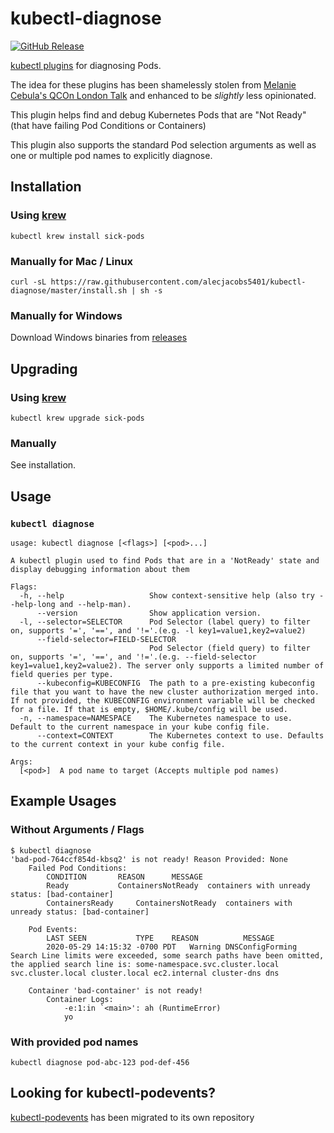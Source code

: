 # kubectl-diagnose
[![GitHub Release](https://img.shields.io/github/release/alecjacobs5401/kubectl-diagnose.svg?logo=github&style=flat-square)](https://github.com/alecjacobs5401/kubectl-diagnose/releases/latest)

[kubectl plugins](https://kubernetes.io/docs/tasks/extend-kubectl/kubectl-plugins/) for diagnosing Pods.

The idea for these plugins has been shamelessly stolen from [Melanie Cebula's QCOn London Talk](https://www.infoq.com/presentations/airbnb-kubernetes-services/) and enhanced to be _slightly_ less opinionated.

This plugin helps find and debug Kubernetes Pods that are "Not Ready" (that have failing Pod Conditions or Containers)

This plugin also supports the standard Pod selection arguments as well as one or multiple pod names to explicitly diagnose.

## Installation

### Using [krew](https://github.com/kubernetes-sigs/krew/)
```
kubectl krew install sick-pods
```

### Manually for Mac / Linux
```
curl -sL https://raw.githubusercontent.com/alecjacobs5401/kubectl-diagnose/master/install.sh | sh -s
```

### Manually for Windows

Download Windows binaries from [releases](https://github.com/alecjacobs5401/kubectl-diagnose/releases)

## Upgrading
### Using [krew](https://github.com/kubernetes-sigs/krew/)
```
kubectl krew upgrade sick-pods
```

### Manually
See installation.

## Usage

### `kubectl diagnose`
```
usage: kubectl diagnose [<flags>] [<pod>...]

A kubectl plugin used to find Pods that are in a 'NotReady' state and display debugging information about them

Flags:
  -h, --help                   Show context-sensitive help (also try --help-long and --help-man).
      --version                Show application version.
  -l, --selector=SELECTOR      Pod Selector (label query) to filter on, supports '=', '==', and '!='.(e.g. -l key1=value1,key2=value2)
      --field-selector=FIELD-SELECTOR
                               Pod Selector (field query) to filter on, supports '=', '==', and '!='.(e.g. --field-selector key1=value1,key2=value2). The server only supports a limited number of field queries per type.
      --kubeconfig=KUBECONFIG  The path to a pre-existing kubeconfig file that you want to have the new cluster authorization merged into. If not provided, the KUBECONFIG environment variable will be checked for a file. If that is empty, $HOME/.kube/config will be used.
  -n, --namespace=NAMESPACE    The Kubernetes namespace to use. Default to the current namespace in your kube config file.
      --context=CONTEXT        The Kubernetes context to use. Defaults to the current context in your kube config file.

Args:
  [<pod>]  A pod name to target (Accepts multiple pod names)
```

## Example Usages
### Without Arguments / Flags
```
$ kubectl diagnose
'bad-pod-764ccf854d-kbsq2' is not ready! Reason Provided: None
	Failed Pod Conditions:
		CONDITION	    REASON		MESSAGE
		Ready		    ContainersNotReady	containers with unready status: [bad-container]
		ContainersReady	    ContainersNotReady	containers with unready status: [bad-container]

	Pod Events:
		LAST SEEN			TYPE	REASON			MESSAGE
		2020-05-29 14:15:32 -0700 PDT	Warning	DNSConfigForming	Search Line limits were exceeded, some search paths have been omitted, the applied search line is: some-namespace.svc.cluster.local svc.cluster.local cluster.local ec2.internal cluster-dns dns

	Container 'bad-container' is not ready!
		Container Logs:
			-e:1:in `<main>': ah (RuntimeError)
			yo
```


### With provided pod names
```
kubectl diagnose pod-abc-123 pod-def-456
```

## Looking for kubectl-podevents?
[kubectl-podevents](https://github.com/alecjacobs5401/kubectl-podevents) has been migrated to its own repository
